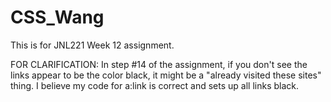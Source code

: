 # CSS_Wang
This is for JNL221 Week 12 assignment.

FOR CLARIFICATION: In step #14 of the assignment, if you don't see the links appear to be the color black, it might be a "already visited these sites" thing. I believe my code for a:link is correct and sets up all links black.
